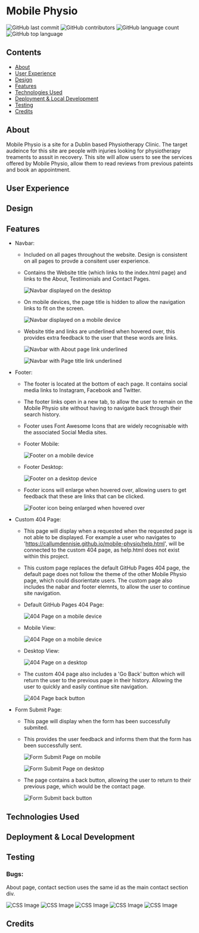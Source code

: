 # Mobile Physio
![GitHub last commit](https://img.shields.io/github/last-commit/CallumDennisIE/mobile-physio?style=for-the-badge)
![GitHub contributors](https://img.shields.io/github/contributors/CallumDennisIE/mobile-physio?style=for-the-badge)
![GitHub language count](https://img.shields.io/github/languages/count/CallumDennisIE/mobile-physio?style=for-the-badge)
![GitHub top language](https://img.shields.io/github/languages/top/CallumDennisIE/mobile-physio?style=for-the-badge)


## Contents
* [About](#about)
* [User Experience](#user-experience)
* [Design](#design)
* [Features](#features)
* [Technologies Used](#technologies-used)
* [Deployment & Local Development](#deployment--local-development)
* [Testing](#testing)
* [Credits](#credits)

## About
Mobile Physio is a site for a Dublin based Physiotherapy Clinic. The target audeince for this site are people with injuries looking for physiotherapy treaments to asssit in recovery. This site will allow users to see the services offered by Mobile Physio, allow them to read reviews from previous pateints and book an appointment.

## User Experience

## Design

## Features
- Navbar:
    - Included on all pages throughout the website. Design is consistent on all pages to provde a consitent user experience.
    - Contains the Website title (which links to the index.html page) and links to the About, Testimonials and Contact Pages.

        ![Navbar displayed on the desktop](/assets/images/README/navbar-desktop.png)
    - On mobile devices, the page title is hidden to allow the navigation links to fit on the screen.

        ![Navbar displayed on a mobile device](/assets/images/README/navbar-mobile.png)
    - Website title and links are underlined when hovered over, this provides extra feedback to the user that these words are links.

        ![Navbar with About page link underlined](/assets/images/README/navbar-ul-link.png)

        ![Navbar with Page title link underlined](/assets/images/README/navbar-ul-title.png)
- Footer:
    - The footer is located at the bottom of each page. It contains social media links to Instagram, Facebook and Twitter.
    - The footer links open in a new tab, to allow the user to remain on the Mobile Physio site without having to navigate back through their search history.
    - Footer uses Font Awesome Icons that are widely recognisable with the associated Social Media sites.
    - Footer Mobile:

        ![Footer on a mobile device](/assets/images/README/footer-mobile.png)
    - Footer Desktop:

        ![Footer on a desktop device](/assets/images/README/footer-desktop.png)
    - Footer icons will enlarge when hovered over, allowing users to get feedback that these are links that can be clicked.

        ![Footer icon being enlarged when hovered over](/assets/images/README/footer-enlarge.png)
- Custom 404 Page:
    - This page will display when a requested when the requested page is not able to be displayed. For example a user who navigates to 'https://callumdennisie.github.io/mobile-physio/help.html', will be connected to the custom 404 page, as help.html does not exist within this project.
    - This custom page replaces the default GitHub Pages 404 page, the default page does not follow the theme of the other Mobile Physio page, which could disorientate users. The custom page also includes the nabar and footer elemnts, to allow the user to continue site navigation.
    - Default GitHub Pages 404 Page:

        ![404 Page on a mobile device](/assets/images/README/404-default.png)
    - Mobile View:

        ![404 Page on a mobile device](/assets/images/README/404-mobile.png)
    - Desktop View:

        ![404 Page on a desktop](/assets/images/README/404-desktop.png)

    - The custom 404 page also includes a 'Go Back' button which will return the user to the previous page in their history. Allowing the user to quickly and easily continue site navigation.

        ![404 Page back button](/assets/images/README/404-button.png)
- Form Submit Page:
    - This page will display when the form has been successfully submited.
    - This provides the user feedback and informs them that the form has been successfully sent.

        ![Form Submit Page on mobile](/assets/images/README/submit-mobile.png)

        ![Form Submit Page on desktop](/assets/images/README/submit-desktop.png)
    - The page contains a back button, allowing the user to return to their previous page, which would be the contact page.

        ![Form Submit back button](/assets/images/README/submit-button.png)
        
## Technologies Used

## Deployment & Local Development

## Testing
### Bugs:
About page, contact section uses the same id as the main contact section div.

![CSS Image](bug1_css.png)
![CSS Image](bug1_browser.png)
![CSS Image](bug1_media.png)
![CSS Image](bug1_browser_fix.png)
![CSS Image](bug1_css_fix.png)

## Credits